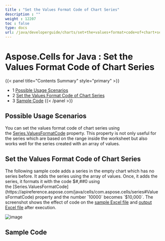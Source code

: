 ```yaml
---
title : "Set the Values Format Code of Chart Series" 
description : "" 
weight : 12207 
toc : false
type: docs
url: /java/developerguide/charts/set+the+values+format+code+of+chart+series/
---
```


# Aspose.Cells for Java : Set the Values Format Code of Chart Series


{{< panel title="Contents Summary" style="primary" >}}
*   1 [Possible Usage Scenarios](#possible-usage-scenarios)
*   2 [Set the Values Format Code of Chart Series](#set-the-values-format-code-of-chart-series)
*   3 [Sample Code](#sample-code)
{{< /panel >}}
 

## Possible Usage Scenarios

You can set the values format code of chart series using the [Series.ValuesFormatCode](https://apireference.aspose.com/java/cells/com.aspose.cells/series#ValuesFormatCode) property. This property is not only useful for the series which are based on the range inside the worksheet but also works well for the series created with an array of values.

## Set the Values Format Code of Chart Series

The following sample code adds a series in the empty chart which has no series before. It adds the series using the array of values. Once, it adds the series, it formats it with the code $#,##0 using the [Series.ValuesFormatCode](https://apireference.aspose.com/java/cells/com.aspose.cells/series#ValuesFormatCode) property and the number `10000` becomes `$10,000`. The screenshot shows the effect of code on the [sample Excel file](https://docs2.aspose.com/cells/java/attachments/51480058/51740736.xlsx) and [output Excel file](https://docs2.aspose.com/cells/java/attachments/51480058/51740735.xlsx) after execution.

![image](https://docs2.aspose.com/cells/java/attachments/51480058/51740737.png)

## Sample Code

